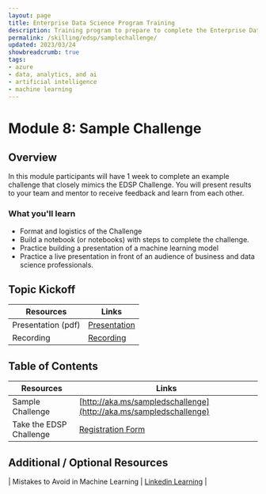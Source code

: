 ```yaml
---
layout: page
title: Enterprise Data Science Program Training
description: Training program to prepare to complete the Enterprise Data Science Challenge.
permalink: /skilling/edsp/samplechallenge/
updated: 2023/03/24
showbreadcrumb: true
tags: 
- azure
- data, analytics, and ai
- artificial intelligence
- machine learning
---
```



# Module 8: Sample Challenge

## Overview

In this module participants will have 1 week to complete an example challenge that closely mimics the EDSP Challenge.  You will present results to your team and mentor to receive feedback and learn from each other.

### What you'll learn

- Format and logistics of the Challenge
- Build a notebook (or notebooks) with steps to complete the challenge.
- Practice building a presentation of a machine learning model
- Practice a live presentation in front of an audience of business and data science professionals.

## Topic Kickoff

| Resources          | Links                            |
|-------------------|----------------------------------|
| Presentation (pdf)       |  [Presentation](./Presentations) |
| Recording     |  [Recording](https://msuspartners.eventbuilder.com/event/71909?source=EDSPTraining)|


## Table of Contents 

| Resources          | Links                            |
|-------------------|----------------------------------|
| Sample Challenge      | [http://aka.ms/sampledschallenge](http://aka.ms/sampledschallenge) | 
| Take the EDSP Challenge        | [Registration Form](https://nam06.safelinks.protection.outlook.com/?url=https%3A%2F%2Fforms.office.com%2Fpages%2Fresponsepage.aspx%3Fid%3Dv4j5cvGGr0GRqy180BHbR_TeHpjnH61IokK125Gy1-VUQzA5SlpMQlVaMVRZUjIyOEJFSlk1TUVDNC4u&data=04%7C01%7Ccamatthews%40microsoft.com%7Cb375939bc5e045f94d4a08da05f981d5%7C72f988bf86f141af91ab2d7cd011db47%7C1%7C0%7C637828866496609352%7CUnknown%7CTWFpbGZsb3d8eyJWIjoiMC4wLjAwMDAiLCJQIjoiV2luMzIiLCJBTiI6Ik1haWwiLCJXVCI6Mn0%3D%7C3000&sdata=UVlwelnkGJsZapWBTQN3IsObt0I4vlMsSlbJI21cPMA%3D&reserved=0) | 


## Additional / Optional Resources 
| Mistakes to Avoid in Machine Learning        | [Linkedin Learning](https://www.linkedin.com/learning-login/share?account=3322&forceAccount=false&redirect=https%3A%2F%2Fwww.linkedin.com%2Flearning%2Fmistakes-to-avoid-in-machine-learning%3Ftrk%3Dshare_ent_url%26shareId%3DG4jGd0BXTyW5v1vVuPeBUA%253D%253D) | 